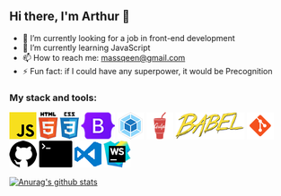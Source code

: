## Hi there, I'm Arthur 👋

<!--
**massqeen/massqeen** is a ✨ _special_ ✨ repository because its `README.md` (this file) appears on your GitHub profile.

Here are some ideas to get you started:

- 🔭 I’m currently working on ...
- 🌱 I’m currently learning ...
- 👯 I’m looking to collaborate on ...
- 🤔 I’m looking for help with ...
- 💬 Ask me about ...
- 📫 How to reach me: ...
- 😄 Pronouns: ...
- ⚡ Fun fact: ...
-->
- 🔭 I’m currently looking for a job in front-end development
- 🌱 I’m currently learning JavaScript
- 📫 How to reach me: massqeen@gmail.com
- ⚡ Fun fact: if I could have any superpower, it would be  Precognition
### My stack and tools:
![JavaScript](https://github.com/massqeen/massqeen/blob/master/icons/javascript2.png "JavaScript")
![HTML5](https://github.com/massqeen/massqeen/raw/master/icons/html5.png "HTML5") 
![CSS3](https://github.com/massqeen/massqeen/raw/master/icons/css3.png "CSS3")
![Bootstrap](https://github.com/massqeen/massqeen/raw/master/icons/bootstrap.png "Bootstrap")
![Webpack](https://github.com/massqeen/massqeen/raw/master/icons/webpack.png "Webpack")
![Gulp](https://github.com/massqeen/massqeen/raw/master/icons/gulp.png "Gulp")
![Babel](https://github.com/massqeen/massqeen/raw/master/icons/babel.png "Babel")
![Git](https://github.com/massqeen/massqeen/raw/master/icons/git.png "Git")
![GitHub](https://github.com/massqeen/massqeen/raw/master/icons/github.png "GitHub")
![Terminal](https://github.com/massqeen/massqeen/raw/master/icons/terminal.png "Terminal")
![VSCode](https://github.com/massqeen/massqeen/raw/master/icons/visual-studio-code.png "VSCode")
![WebStorm](https://github.com/massqeen/massqeen/raw/master/icons/webstorm.png "WebStorm")

[![Anurag's github stats](https://github-readme-stats.vercel.app/api?username=massqeen)](https://github.com/anuraghazra/github-readme-stats)
